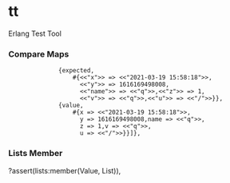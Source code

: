 # tt
Erlang Test Tool


### Compare Maps

                  {expected,
                      #{<<"x">> => <<"2021-03-19 15:58:18">>,
                        <<"y">> => 1616169498008,
                        <<"name">> => <<"q">>,<<"z">> => 1,
                        <<"v">> => <<"q">>,<<"u">> => <<"/">>}},
                  {value,
                      #{x => <<"2021-03-19 15:58:18">>,
                        y => 1616169498008,name => <<"q">>,
                        z => 1,v => <<"q">>,
                        u => <<"/">>}}]},

### Lists Member

?assert(lists:member(Value, List)),
